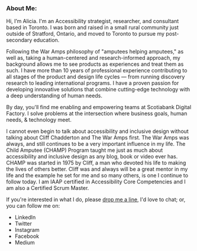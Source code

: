 ### About Me:  
Hi, I’m Alicia. I'm an Accessibility strategist, researcher, and consultant based in Toronto. I was born and raised in a small rural community just outside of Stratford, Ontario, and moved to Toronto to pursue my post-secondary education.

Following the War Amps philosophy of "amputees helping amputees," as well as, taking a human-centered and research-informed approach, my background allows me to see products as experiences and treat them as such. I have more than 10 years of professional experience contributing to all stages of the product and design life cycles — from running discovery research to leading international programs. I have a proven passion for developing innovative solutions that combine cutting-edge technology with a deep understanding of human needs. 

By day, you'll find me enabling and empowering teams at Scotiabank Digital Factory. I solve problems at the intersection where business goals, human needs, & technology meet.

I cannot even begin to talk about accessibility and inclusive design without talking about Cliff Chadderton and The War Amps first. The War Amps was always, and still continues to be a very important influence in my life. The Child Amputee (CHAMP) Program taught me just as much about accessibility and inclusive design as any blog, book or video ever has. CHAMP was started in 1975 by Cliff, a man who devoted his life to making the lives of others better. Cliff was and always will be a great mentor in my life and the example he set for me and so many others, is one I continue to follow today. I am IAAP certified in Accessibility Core Competencies and I am also a Certified Scrum Master.  

If you're interested in what I do, please <a href="mailto:hello@alicia.design">drop me a line,</a> I'd love to chat; or, you can follow me on:    
 <P>
 <ul>
 <li><a href="https://www.linkedin.com/in/aliciajarvis/"></a>LinkedIn</li>
  <li><a href="https://twitter.com/a11yalicia"></a>Twitter</li> 
  <li><a href="https://www.instagram.com/a11yAlicia/"></a> Instagram</a></li>
  <li><a href="https://www.facebook.com/A11yAlicia"></a>Facebook</li> 
  <li><a href="https://medium.com/@A11yAlicia"></a>Medium </li>
 </ul>
</p>
 
